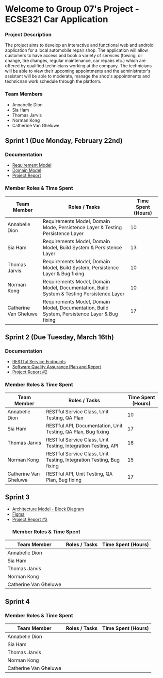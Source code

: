 
# Welcome to Group 07's Project - ECSE321 Car Application

### Project Description
The project aims to develop an interactive and functional web and android application for a local automobile repair shop. The application will allow customers to
have access and book a variety of services (towing, oil change, tire changes, regular maintenance, car repairs etc.) which are offered by qualified technicians working at the company. The technicians will be able to view their upcoming appointments and the administrator's assistant will be able to moderate, manage the shop's appointments and technicnan work schedule through the platform.
### Team Members
- Annabelle Dion
- Sia Ham
- Thomas Jarvis
- Norman Kong
- Catherine Van Gheluwe 

## Sprint 1 (Due Monday, February 22nd)
 ### Documentation
 - [Requirement Model](https://github.com/McGill-ECSE321-Winter2021/project-group-07/wiki/Requirements-Model-(requirements-&-use-case))
 - [Domain Model](https://github.com/McGill-ECSE321-Winter2021/project-group-07/wiki/Domain-Model-Iterations)
 - [Project Report](https://github.com/McGill-ECSE321-Winter2021/project-group-07/wiki/Project-Report-(Sprint-1))

  ### Member Roles & Time Spent
 | Team Member | Roles / Tasks | Time Spent (Hours)|
 | ------------|---------------| ------------------|
 |Annabelle Dion|     Requirements Model, Domain Mode, Persistence Layer & Testing Persistence Layer         | 10                  |
 |Sia Ham       |      Requirements Model, Domain Model, Build System & Persistence Layer        |           13        |
 |Thomas Jarvis|      Requirements Model, Domain Model, Build System, Persistence Layer & Bug fixing       | 10                |
 |Norman Kong |       Requirements Model, Domain Model, Documentation, Build System & Testing Persistence Layer        |                10  |
 |Catherine Van Gheluwe|  Requirements Model, Domain Model, Documentation, Build System, Persistence Layer & Bug fixing    |      17       |
 
## Sprint 2 (Due Tuesday, March 16th)
 ### Documentation
 - [RESTful Service Endpoints](https://github.com/McGill-ECSE321-Winter2021/project-group-07/wiki/RESTful-Service-Endpoints)
 - [Software Quality Assurance Plan and Report](https://github.com/McGill-ECSE321-Winter2021/project-group-07/wiki/Software-Quality-Assurance-Plan-and-Report)
 - [Project Report #2](https://github.com/McGill-ECSE321-Winter2021/project-group-07/wiki/Project-Report-(Sprint-2))

  ### Member Roles & Time Spent
 | Team Member | Roles / Tasks | Time Spent (Hours)|
 | ------------|---------------| ------------------|
 |Annabelle Dion|      RESTful Service Class, Unit Testing, QA Plan        |              10     |
 |Sia Ham       |   RESTful API, Documentation, Unit Testing, QA Plan, Bug fixing             |       17            |
 |Thomas Jarvis|     RESTful Service Class, Unit Testing, Integration Testing, API        |       18           |
 |Norman Kong |     RESTful Service Class, Unit Testing, Integration Testing, Bug fixing              |             15     |
 |Catherine Van Gheluwe| RESTful API, Unit Testing, QA Plan,  Bug fixing      |           17   |
 
 ## Sprint 3 
- [Architecture Model - Block Diagram](https://github.com/McGill-ECSE321-Winter2021/project-group-07/wiki/Architecture-Model---Block-Diagram)
- [Figma](https://www.figma.com/file/WGQveChTZA6qFVNFDvxh8g/Untitled?node-id=0%3A1)
- [Project Report #3](https://github.com/McGill-ECSE321-Winter2021/project-group-07/wiki/Project-Report-(Sprint-3))
  ### Member Roles & Time Spent
 | Team Member | Roles / Tasks | Time Spent (Hours)|
 | ------------|---------------| ------------------|
 |Annabelle Dion|               |                   |
 |Sia Ham       |              |                   |
 |Thomas Jarvis|               |                  |
 |Norman Kong |                |                  |
 |Catherine Van Gheluwe|       |                  |
 
  ## Sprint 4 

  ### Member Roles & Time Spent
 | Team Member | Roles / Tasks | Time Spent (Hours)|
 | ------------|---------------| ------------------|
 |Annabelle Dion|               |                   |
 |Sia Ham       |              |                   |
 |Thomas Jarvis|               |                  |
 |Norman Kong |                |                  |
 |Catherine Van Gheluwe|       |                  |
